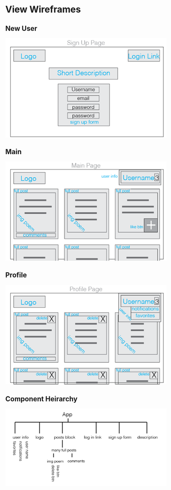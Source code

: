 # View Wireframes

## New User
![new-user]

<!-- ## New Session
![new-session] -->

## Main
![main]

## Profile
![profile]

## Component Heirarchy
![component-heirarchy]

[new-user]: ./wireframes/nn-signup.png
<!-- [new-session]: ./wireframes/new_session.png -->
[main]: ./wireframes/nn-main.png
[profile]: ./wireframes/nn-profile.png
[component-heirarchy]: ./wireframes/nn-components.png
